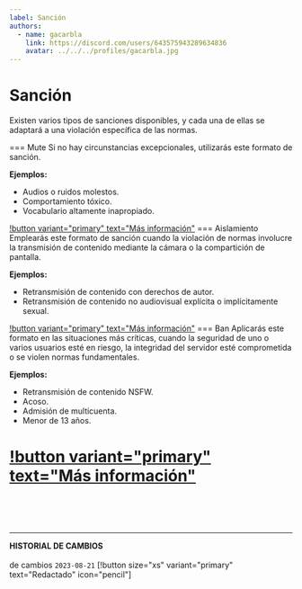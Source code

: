 ```yaml
---
label: Sanción
authors:
  - name: gacarbla
    link: https://discord.com/users/643575943289634836
    avatar: ../../../profiles/gacarbla.jpg
---
```

# Sanción
Existen varios tipos de sanciones disponibles, y cada una de ellas se adaptará a una violación específica de las normas.

=== Mute
Si no hay circunstancias excepcionales, utilizarás este formato de sanción.

**Ejemplos:**
- Audios o ruidos molestos.
- Comportamiento tóxico.
- Vocabulario altamente inapropiado.

[!button variant="primary" text="Más información"](./mute/mute.md)
=== Aislamiento
Emplearás este formato de sanción cuando la violación de normas involucre la transmisión de contenido mediante la cámara o la compartición de pantalla.

**Ejemplos:**
- Retransmisión de contenido con derechos de autor.
- Retransmisión de contenido no audiovisual explícita o implícitamente sexual.

[!button variant="primary" text="Más información"](./aislamiento/aislamiento.md)
=== Ban
Aplicarás este formato en las situaciones más críticas, cuando la seguridad de uno o varios usuarios esté en riesgo, la integridad del servidor esté comprometida o se violen normas fundamentales.

**Ejemplos:**
- Retransmisión de contenido NSFW.
- Acoso.
- Admisión de multicuenta.
- Menor de 13 años.

[!button variant="primary" text="Más información"](./ban/ban.md)
===

<br><br><br>
** **
**HISTORIAL DE CAMBIOS**<br><br> de cambios
`2023-08-21` [!button size="xs" variant="primary" text="Redactado" icon="pencil"]